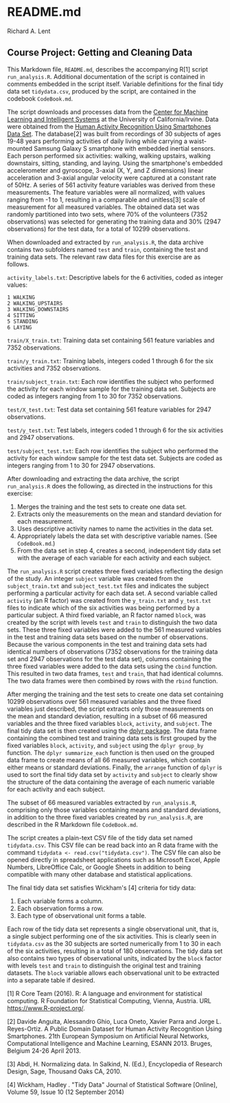 README.md
================
Richard A. Lent

Course Project: Getting and Cleaning Data
-----------------------------------------

This Markdown file, `README.md`, describes the accompanying R[1] script `run_analysis.R`. Additional documentation of the script is contained in comments embedded in the script itself. Variable definitions for the final tidy data set `tidydata.csv`, produced by the script, are contained in the codebook `CodeBook.md`.

The script downloads and processes data from the [Center for Machine Learning and Intelligent Systems](http://cml.ics.uci.edu/) at the University of California/Irvine. Data were obtained from the [Human Activity Recognition Using Smartphones Data Set](http://archive.ics.uci.edu/ml/datasets/Human+Activity+Recognition+Using+Smartphones). The database[2] was built from recordings of 30 subjects of ages 19-48 years performing activities of daily living while carrying a waist-mounted Samsung Galaxy S smartphone with embedded inertial sensors. Each person performed six activities: walking, walking upstairs, walking downstairs, sitting, standing, and laying. Using the smartphone's embedded accelerometer and gyroscope, 3-axial (X, Y, and Z dimensions) linear acceleration and 3-axial angular velocity were captured at a constant rate of 50Hz. A series of 561 activity feature variables was derived from these measurements. The feature variables were all normalized, with values ranging from -1 to 1, resulting in a comparable and unitless[3] scale of measurement for all measured variables. The obtained data set was randomly partitioned into two sets, where 70% of the volunteers (7352 observations) was selected for generating the training data and 30% (2947 observations) for the test data, for a total of 10299 observations.

When downloaded and extracted by `run_analysis.R`, the data archive contains two subfolders named `test` and `train`, containing the test and training data sets. The relevant raw data files for this exercise are as follows.

`activity_labels.txt`: Descriptive labels for the 6 activities, coded as integer values:

    1 WALKING
    2 WALKING_UPSTAIRS
    3 WALKING_DOWNSTAIRS
    4 SITTING
    5 STANDING
    6 LAYING

`train/X_train.txt`: Training data set containing 561 feature variables and 7352 observations.

`train/y_train.txt`: Training labels, integers coded 1 through 6 for the six activities and 7352 observations.

`train/subject_train.txt`: Each row identifies the subject who performed the activity for each window sample for the training data set. Subjects are coded as integers ranging from 1 to 30 for 7352 observations.

`test/X_test.txt`: Test data set containing 561 feature variables for 2947 observations.

`test/y_test.txt`: Test labels, integers coded 1 through 6 for the six activities and 2947 observations.

`test/subject_test.txt`: Each row identifies the subject who performed the activity for each window sample for the test data set. Subjects are coded as integers ranging from 1 to 30 for 2947 observations.

After downloading and extracting the data archive, the script `run_analysis.R` does the following, as directed in the instructions for this exercise:

1.  Merges the training and the test sets to create one data set.
2.  Extracts only the measurements on the mean and standard deviation for each measurement.
3.  Uses descriptive activity names to name the activities in the data set.
4.  Appropriately labels the data set with descriptive variable names. (See `CodeBook.md`.)
5.  From the data set in step 4, creates a second, independent tidy data set with the average of each variable for each activity and each subject.

The `run_analysis.R` script creates three fixed variables reflecting the design of the study. An integer `subject` variable was created from the `subject_train.txt` and `subject_test.txt` files and indicates the subject performing a particular activity for each data set. A second variable called `activity` (an R factor) was created from the `y_train.txt` and `y_test.txt` files to indicate which of the six activities was being performed by a particular subject. A third fixed variable, an R factor named `block`, was created by the script with levels `test` and `train` to distinguish the two data sets. These three fixed variables were added to the 561 measured variables in the test and training data sets based on the number of observations. Because the various components in the test and training data sets had identical numbers of observations (7352 observations for the training data set and 2947 observations for the test data set), columns containing the three fixed variables were added to the data sets using the `cbind` function. This resulted in two data frames, `test` and `train`, that had identical columns. The two data frames were then combined by rows with the `rbind` function.

After merging the training and the test sets to create one data set containing 10299 observations over 561 measured variables and the three fixed variables just described, the script extracts only those measurements on the mean and standard deviation, resulting in a subset of 66 measured variables and the three fixed variables `block`, `activity`, and `subject`. The final tidy data set is then created using the [dplyr package](https://CRAN.R-project.org/package=dplyr). The data frame containing the combined test and training data sets is first grouped by the fixed variables `block`, `activity`, and `subject` using the `dplyr group_by` function. The `dplyr summarize_each` function is then used on the grouped data frame to create means of all 66 measured variables, which contain either means or standard deviations. Finally, the `arrange` function of `dplyr` is used to sort the final tidy data set by `activity` and `subject` to clearly show the structure of the data containing the average of each numeric variable for each activity and each subject.

The subset of 66 measured variables extracted by `run_analysis.R`, comprising only those variables containing means and standard deviations, in addition to the three fixed variables created by `run_analysis.R`, are described in the R Markdown file `CodeBook.md`.

The script creates a plain-text CSV file of the tidy data set named `tidydata.csv`. This CSV file can be read back into an R data frame with the command `tidydata <- read.csv("tidydata.csv")`. The CSV file can also be opened directly in spreadsheet applications such as Microsoft Excel, Apple Numbers, LibreOffice Calc, or Google Sheets in addition to being compatible with many other database and statistical applications.

The final tidy data set satisfies Wickham's [4] criteria for tidy data:

1.  Each variable forms a column.
2.  Each observation forms a row.
3.  Each type of observational unit forms a table.

Each row of the tidy data set represents a single observational unit, that is, a single subject performing one of the six activities. This is clearly seen in `tidydata.csv` as the 30 subjects are sorted numerically from 1 to 30 in each of the six activities, resulting in a total of 180 observations. The tidy data set also contains two types of observational units, indicated by the `block` factor with levels `test` and `train` to distinguish the original test and training datasets. The `block` variable allows each observational unit to be extracted into a separate table if desired.

[1] R Core Team (2016). R: A language and environment for statistical computing. R Foundation for Statistical Computing, Vienna, Austria. URL <https://www.R-project.org/>.

[2] Davide Anguita, Alessandro Ghio, Luca Oneto, Xavier Parra and Jorge L. Reyes-Ortiz. A Public Domain Dataset for Human Activity Recognition Using Smartphones. 21th European Symposium on Artificial Neural Networks, Computational Intelligence and Machine Learning, ESANN 2013. Bruges, Belgium 24-26 April 2013.

[3] Abdi, H. Normalizing data. In Salkind, N. (Ed.), Encyclopedia of Research Design, Sage, Thousand Oaks CA, 2010.

[4] Wickham, Hadley . "Tidy Data" Journal of Statistical Software \[Online\], Volume 59, Issue 10 (12 September 2014)
